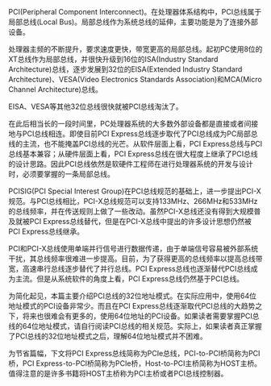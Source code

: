 PCI(Peripheral Component Interconnect)。在处理器体系结构中，PCI总线属于局部总线(Local Bus)。局部总线作为系统总线的延伸，主要功能是为了连接外部设备。

处理器主频的不断提升，要求速度更快，带宽更高的局部总线。起初PC使用8位的XT总线作为局部总线，并很快升级到16位的ISA(Industry Standard Architecture)总线，逐步发展到32位的EISA(Extended Industry Standard Architecture)、VESA(Video Electronics Standards Association)和MCA(Micro Channel Architecture)总线。

EISA、VESA等其他32位总线很快就被PCI总线淘汰了。

在此后相当长的一段时间里，PC处理器系统的大多数外部设备都是直接或者间接地与PCI总线相连。即使目前PCI Express总线逐步取代了PCI总线成为PC局部总线的主流，也不能掩盖PCI总线的光芒。从软件层面上看，PCI Express总线与PCI总线基本兼容；从硬件层面上看，PCI Express总线在很大程度上继承了PCI总线的设计思路。因此PCI总线依然是软硬件工程师在进行处理器系统的开发与设计时，必须要掌握的一条局部总线。

PCISIG(PCI Special Interest Group)在PCI总线规范的基础上，进一步提出PCI-X规范。与PCI总线相比，PCI-X总线规范可以支持133MHz、266MHz和533MHz的总线频率，并在传送规则上做了一些改动。虽然PCI-X总线还没有得到大规模普及就被PCI Express总线替代，但是在PCI-X总线中提出的许多设计思想仍然被PCI Express总线继承。

PCI和PCI-X总线使用单端并行信号进行数据传递，由于单端信号容易被外部系统干扰，其总线频率很难进一步提高。目前，为了获得更高的总线频率以提高总线带宽，高速串行总线逐步替代了并行总线。PCI Express总线也逐渐替代PCI总线成为主流。但是从系统软件的角度上看，PCI Express总线仍然基于PCI总线。

为简化起见，本篇主要介绍PCI总线的32位地址模式。在实际应用中，使用64位地址模式的PCI设备非常少。而且在PCI Express总线逐渐取代PCI总线的大趋势之下，将来也很难会有更多的，使用64位地址的PCI设备。如果读者需要掌握PCI总线的64位地址模式，请自行阅读PCI总线的相关规范。实际上，如果读者真正掌握了PCI总线的32位地址模式之后，理解64位地址模式并不困难。

为节省篇幅，下文将PCI Express总线简称为PCIe总线，PCI-to-PCI桥简称为PCI桥，PCI Express-to-PCI桥简称为PCIe桥，Host-to-PCI主桥简称为HOST主桥。值得注意的是许多书籍将HOST主桥称为PCI主桥或者PCI总线控制器。